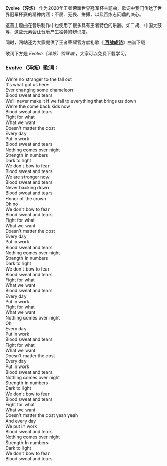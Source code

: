 

**Evolve（淬炼）** 作为2020年王者荣耀世界冠军杯主题曲，歌词中我们传达了世界冠军杯赛的精神内涵：不屈、无畏、拼搏，以及百炼志问鼎的决心。

这首主题曲在音乐制作中也使用了很多具有王者特色的乐器，如二胡、中国大鼓等，这些元素会让音乐产生独特的辨识度。

同时，网站还为大家提供了王者荣耀官方献礼歌《[ **百战成诗**](Music-11621-百战成诗-王者荣耀官方献礼歌.html "百战成诗")》曲谱下载

歌词下方是 _Evolve（淬炼）钢琴谱_ ，大家可以免费下载学习。

### Evolve（淬炼）歌词：

We're no stranger to the fall out  
It's what got us here  
Ever changing some chameleon  
Blood sweat and tears  
We'll never make it if we fall to everything that brings us down  
We're the come back kids now  
Blood sweat and tears  
Fight for what  
What we want  
Doesn't matter the cost  
Every day  
Put in work  
Blood sweat and tears  
Nothing comes over night  
Strength in numbers  
Dark to light  
We don't bow to fear  
Blood sweat and tears  
We are stronger now  
Blood sweat and tears  
Never backing down  
Blood sweat and tears  
Honor of the crown  
Oh no  
We don't bow to fear  
Blood sweat and tears  
Fight for what  
What we want  
Doesn't matter the cost  
Every day  
Put in work  
Blood sweat and tears  
Nothing comes over night  
Strength in numbers  
Dark to light  
We don't bow to fear  
Blood sweat and tears  
Fight for what  
What we want  
Blood sweat and tears  
Every day  
Put in work  
Fight for what  
What we want  
Nothing comes over night  
Oh  
Every day  
Put in work  
Blood sweat and tears  
Fight for what  
What we want  
Doesn't matter the cost  
Every day  
Put in work  
Blood sweat and tears  
Nothing comes over night  
Strength in numbers  
Dark to light  
We don't bow to fear  
Blood sweat and tears  
Fight for what  
What we want  
Doesn't matter the cost yeah yeah  
And every day  
We put in work  
Blood sweat and tears  
Nothing comes over night  
Strength In numbers  
Dark to light  
We don't bow to fear  
Blood sweat and tears

